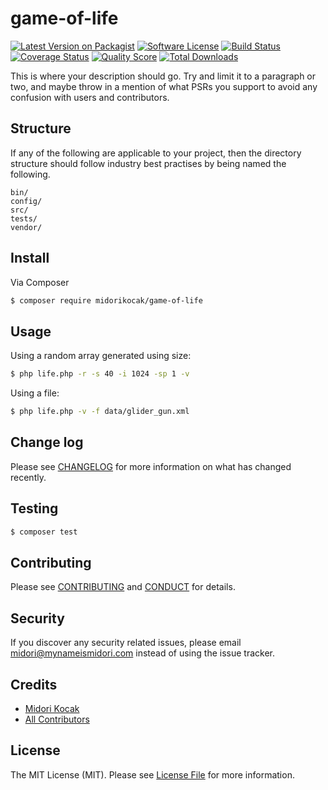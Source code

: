 # game-of-life

[![Latest Version on Packagist][ico-version]][link-packagist]
[![Software License][ico-license]](LICENSE.md)
[![Build Status][ico-travis]][link-travis]
[![Coverage Status][ico-scrutinizer]][link-scrutinizer]
[![Quality Score][ico-code-quality]][link-code-quality]
[![Total Downloads][ico-downloads]][link-downloads]

This is where your description should go. Try and limit it to a paragraph or two, and maybe throw in a mention of what
PSRs you support to avoid any confusion with users and contributors.

## Structure

If any of the following are applicable to your project, then the directory structure should follow industry best practises by being named the following.

```
bin/        
config/
src/
tests/
vendor/
```


## Install

Via Composer

``` bash
$ composer require midorikocak/game-of-life
```

## Usage

Using a random array generated using size:
``` sh
$ php life.php -r -s 40 -i 1024 -sp 1 -v
```

Using a file:

``` sh
$ php life.php -v -f data/glider_gun.xml
```

## Change log

Please see [CHANGELOG](CHANGELOG.md) for more information on what has changed recently.

## Testing

``` bash
$ composer test
```

## Contributing

Please see [CONTRIBUTING](CONTRIBUTING.md) and [CONDUCT](CONDUCT.md) for details.

## Security

If you discover any security related issues, please email midori@mynameismidori.com instead of using the issue tracker.

## Credits

- [Midori Kocak][link-author]
- [All Contributors][link-contributors]

## License

The MIT License (MIT). Please see [License File](LICENSE.md) for more information.

[ico-version]: https://img.shields.io/packagist/v/midorikocak/game-of-life.svg?style=flat-square
[ico-license]: https://img.shields.io/badge/license-MIT-brightgreen.svg?style=flat-square
[ico-travis]: https://img.shields.io/travis/midorikocak/game-of-life/master.svg?style=flat-square
[ico-scrutinizer]: https://img.shields.io/scrutinizer/coverage/g/midorikocak/game-of-life.svg?style=flat-square
[ico-code-quality]: https://img.shields.io/scrutinizer/g/midorikocak/game-of-life.svg?style=flat-square
[ico-downloads]: https://img.shields.io/packagist/dt/midorikocak/game-of-life.svg?style=flat-square

[link-packagist]: https://packagist.org/packages/midorikocak/game-of-life
[link-travis]: https://travis-ci.org/midorikocak/game-of-life
[link-scrutinizer]: https://scrutinizer-ci.com/g/midorikocak/game-of-life/code-structure
[link-code-quality]: https://scrutinizer-ci.com/g/midorikocak/game-of-life
[link-downloads]: https://packagist.org/packages/midorikocak/game-of-life
[link-author]: https://github.com/midorikocak
[link-contributors]: ../../contributors

